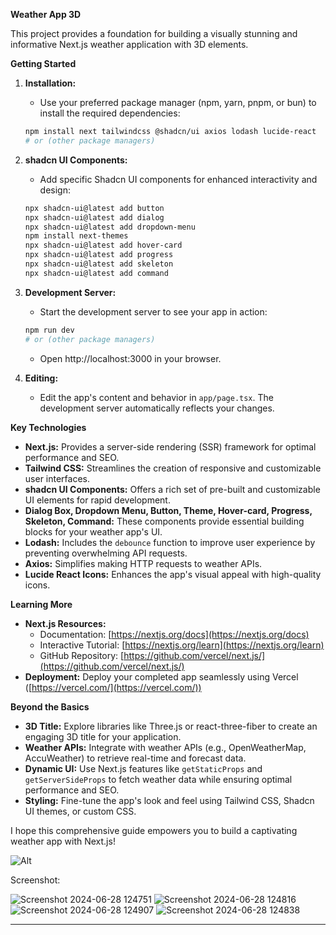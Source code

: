 **Weather App 3D**

This project provides a foundation for building a visually stunning and informative Next.js weather application with 3D elements.

**Getting Started**

1. **Installation:**
   - Use your preferred package manager (npm, yarn, pnpm, or bun) to install the required dependencies:

   ```bash
   npm install next tailwindcss @shadcn/ui axios lodash lucide-react
   # or (other package managers)
   ```

2. **shadcn UI Components:**
   - Add specific Shadcn UI components for enhanced interactivity and design:

   ```bash
   npx shadcn-ui@latest add button
   npx shadcn-ui@latest add dialog
   npx shadcn-ui@latest add dropdown-menu
   npm install next-themes
   npx shadcn-ui@latest add hover-card
   npx shadcn-ui@latest add progress
   npx shadcn-ui@latest add skeleton
   npx shadcn-ui@latest add command
   ```

3. **Development Server:**
   - Start the development server to see your app in action:

   ```bash
   npm run dev
   # or (other package managers)
   ```

   - Open http://localhost:3000 in your browser.

4. **Editing:**
   - Edit the app's content and behavior in `app/page.tsx`. The development server automatically reflects your changes.

**Key Technologies**

- **Next.js:** Provides a server-side rendering (SSR) framework for optimal performance and SEO.
- **Tailwind CSS:** Streamlines the creation of responsive and customizable user interfaces.
- **shadcn UI Components:** Offers a rich set of pre-built and customizable UI elements for rapid development.
- **Dialog Box, Dropdown Menu, Button, Theme, Hover-card, Progress, Skeleton, Command:** These components provide essential building blocks for your weather app's UI.
- **Lodash:** Includes the `debounce` function to improve user experience by preventing overwhelming API requests.
- **Axios:** Simplifies making HTTP requests to weather APIs.
- **Lucide React Icons:** Enhances the app's visual appeal with high-quality icons.

**Learning More**

- **Next.js Resources:**
   - Documentation: [https://nextjs.org/docs](https://nextjs.org/docs)
   - Interactive Tutorial: [https://nextjs.org/learn](https://nextjs.org/learn)
   - GitHub Repository: [https://github.com/vercel/next.js/](https://github.com/vercel/next.js/)
- **Deployment:** Deploy your completed app seamlessly using Vercel ([https://vercel.com/](https://vercel.com/))

**Beyond the Basics**

- **3D Title:** Explore libraries like Three.js or react-three-fiber to create an engaging 3D title for your application.
- **Weather APIs:** Integrate with weather APIs (e.g., OpenWeatherMap, AccuWeather) to retrieve real-time and forecast data.
- **Dynamic UI:** Use Next.js features like `getStaticProps` and `getServerSideProps` to fetch weather data while ensuring optimal performance and SEO.
- **Styling:** Fine-tune the app's look and feel using Tailwind CSS, Shadcn UI themes, or custom CSS.

I hope this comprehensive guide empowers you to build a captivating weather app with Next.js!

 ![Alt](https://repobeats.axiom.co/api/embed/c7998d40cdec0472061dfa3fe5cc871803b20c8c.svg "Repobeats analytics image")

Screenshot:

![Screenshot 2024-06-28 124751](https://github.com/KenanGain/weather-app-3d/assets/123521687/65e5dc9f-f7ab-470d-8b2e-c2d473ee8d96)
![Screenshot 2024-06-28 124816](https://github.com/KenanGain/weather-app-3d/assets/123521687/8f817eda-44a3-4631-802c-4598fcc7d65d)
![Screenshot 2024-06-28 124907](https://github.com/KenanGain/weather-app-3d/assets/123521687/7a46ff6d-f58c-4d55-bf6c-ef5dba479b93)
![Screenshot 2024-06-28 124838](https://github.com/KenanGain/weather-app-3d/assets/123521687/741c03a9-5381-4e47-8649-2f168c9c269c)



****
